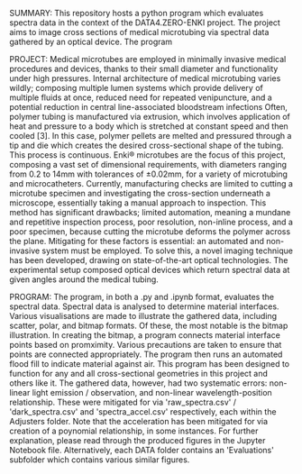 SUMMARY:
This repository hosts a python program which evaluates spectra data in the context of the DATA4.ZERO-ENKI project. The project aims to image cross sections of medical microtubing via spectral data gathered by an optical device. The program 

PROJECT:
Medical microtubes are employed in minimally invasive medical procedures and devices, thanks to their small diameter and functionality under high pressures. Internal architecture of medical microtubing varies wildly; composing multiple lumen systems which provide delivery of multiple fluids at once, reduced need for repeated venipuncture, and a potential reduction in central line-associated bloodstream infections 
Often, polymer tubing is manufactured via extrusion, which involves application of heat and pressure to a body which is stretched at constant speed and then cooled [3]. In this case, polymer pellets are melted and pressured through a tip and die which creates the desired cross-sectional shape of the tubing. This process is continuous.
Enki® microtubes are the focus of this project, composing a vast set of dimensional requirements, with diameters ranging from 0.2 to 14mm with tolerances of ±0.02mm, for a variety of microtubing and microcatheters. Currently, manufacturing checks are limited to cutting a microtube specimen and investigating the cross-section underneath a microscope, essentially taking a manual approach to inspection. This method has significant drawbacks; limited automation, meaning a mundane and repetitive inspection process, poor resolution, non-inline process, and a poor specimen, because cutting the microtube deforms the polymer across the plane. Mitigating for these factors is essential: an automated and non-invasive system must be employed. 
To solve this, a novel imaging technique has been developed, drawing on state-of-the-art optical technologies. The experimental setup composed optical devices which return spectral data at given angles around the medical tubing. 

PROGRAM:
The program, in both a .py and .ipynb format, evaluates the spectral data. Spectral data is analysed to determine material interfaces. Various visualisations are made to illustrate the gathered data, including scatter, polar, and bitmap formats. Of these, the most notable is the bitmap illustration. 
In creating the bitmap, a program connects material interface points based on promximity. Various precautions are taken to ensure that points are connected appropriately. The program then runs an automated flood fill to indicate material against air. This program has been designed to function for any and all cross-sectional geometries in this project and others like it.
The gathered data, however, had two systematic errors: non-linear light emission / observation, and non-linear wavelength-position relationship. These were mitigated for via 'raw_spectra.csv' / 'dark_spectra.csv' and 'spectra_accel.csv' respectively, each within the Adjusters folder. Note that the acceleration has been mitigated for via creation of a poynomial relationship, in some instances. 
For further explanation, please read through the produced figures in the Jupyter Notebook file. Alternatively, each DATA folder contains an 'Evaluations' subfolder which contains various similar figures.
